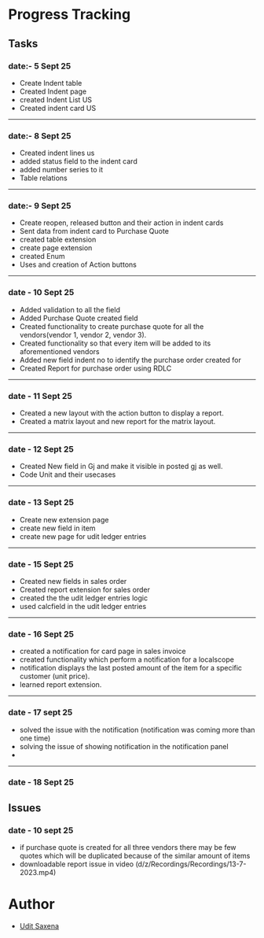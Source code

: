 # Progress Tracking
## Tasks
### date:- 5 Sept 25
- Create Indent table 
- Created Indent page 
- created Indent List US
- Created indent card US

---

### date:- 8 Sept 25
- Created indent lines us
- added status field to the indent card
- added number series to it
- Table relations

---

### date:- 9 Sept 25
- Create reopen, released button and their action in indent cards
- Sent data from indent card to Purchase Quote
- created table extension
- create page extension
- created Enum
- Uses and creation of Action buttons

---

### date - 10 Sept 25
- Added validation to all the field
- Added Purchase Quote created field 
- Created functionality to create purchase quote for all the vendors(vendor 1, vendor 2, vendor 3).
- Created functionality so that every item will be added to its aforementioned vendors
- Added new field indent no to identify the purchase order created for 
- Created Report for purchase order using RDLC

---

### date - 11 Sept 25
- Created a new layout with the action button to display a report.
- Created a matrix layout and new report for the matrix layout.

---

### date - 12 Sept 25
- Created New field in Gj and make it visible in posted gj as well.
- Code Unit and their usecases

--- 
### date - 13 Sept 25
- Create new extension page
- create new field in item 
- create new page for udit ledger entries

---
### date - 15 Sept 25
- Created new fields in sales order 
- Created report extension for sales order
- created the the udit ledger entries logic
- used calcfield in the udit ledger entries 

---
### date - 16 Sept 25
- created a notification for card page in sales invoice
- created functionality which perform a notification for a localscope 
- notification displays the last posted amount of the item for a specific customer (unit price).
- learned report extension.

---
### date - 17 sept 25
- solved the issue with the notification (notification was coming more than one time)
- solving the issue of showing notification in the notification panel
- 

---
### date - 18 Sept 25






## Issues
### date - 10 sept 25
- if purchase quote is created for all three vendors there may be few quotes which will be duplicated because of the similar amount of items
- downloadable report issue in video (d/z/Recordings/Recordings/13-7-2023.mp4)

# Author
- [Udit Saxena](https://github.com/UditSax3na/)
